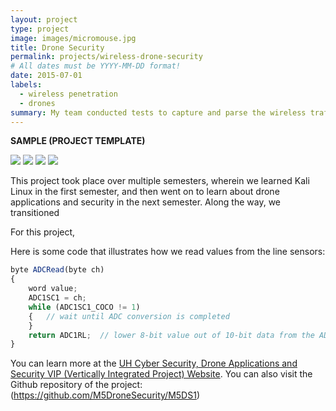 ```yaml
---
layout: project
type: project
image: images/micromouse.jpg
title: Drone Security
permalink: projects/wireless-drone-security
# All dates must be YYYY-MM-DD format!
date: 2015-07-01
labels:
  - wireless penetration
  - drones
summary: My team conducted tests to capture and parse the wireless traffic of drones.
---
```


**SAMPLE (PROJECT TEMPLATE)**

<div class="ui small rounded images">
  <img class="ui image" src="../images/micromouse-robot.png">
  <img class="ui image" src="../images/micromouse-robot-2.jpg">
  <img class="ui image" src="../images/micromouse.jpg">
  <img class="ui image" src="../images/micromouse-circuit.png">
</div>

This project took place over multiple semesters, wherein we learned Kali Linux in the first semester, and then went on to learn about drone applications and security in the next semester. Along the way, we transitioned

For this project, 

Here is some code that illustrates how we read values from the line sensors:

```js
byte ADCRead(byte ch)
{
    word value;
    ADC1SC1 = ch;
    while (ADC1SC1_COCO != 1)
    {   // wait until ADC conversion is completed   
    }
    return ADC1RL;  // lower 8-bit value out of 10-bit data from the ADC
}
```

You can learn more at the [UH Cyber Security, Drone Applications and Security VIP (Vertically Integrated Project) Website](https://sites.google.com/a/hawaii.edu/uh-vip/teams/UAS).
You can also visit the Github repository of the project: (https://github.com/M5DroneSecurity/M5DS1)



